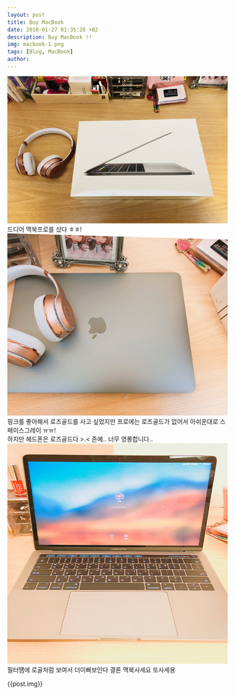 ```yaml
---
layout: post
title: Buy MacBook
date: 2018-01-27 01:35:20 +82
description: Buy MacBook !!
img: macbook-1.png
tags: [Blog, MacBook]
author:
---
```



![macbook-1.png](/assets/img/macbook-1.png)  
  드디어 맥북프로를 샀다 ㅎㅎ!
![macbook-2.png](/assets/img/macbook-2.png)  
  핑크를 좋아해서 로즈골드를 사고 싶었지만 프로에는 로즈골드가 없어서 아쉬운대로  스페이스그레이 ㅠㅠ!  
    하지만 헤드폰은 로즈골드다 >.< 존예.. 너무 영롱합니다..
![macbook-3.png](/assets/img/macbook-3.png)  
  필터떔에 로골처럼 보여서 더이뻐보인다   결론 맥북사세요 또사세용

{{post.img}}